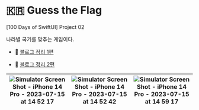 # 🇰🇷 Guess the Flag

[100 Days of SwiftUI] Project 02

나라별 국기를 맞추는 게임이다.

- 📝 [블로그 정리 1편](https://myzzu-can.tistory.com/entry/100-Days-of-SwiftUI-Project-2-Guess-the-Flag1-1)

- 📝 [블로그 정리 2편](https://myzzu-can.tistory.com/entry/100-Days-of-SwiftUI-Project-2-Guess-the-Flag2-1)


| ![Simulator Screen Shot - iPhone 14 Pro - 2023-07-15 at 14 52 17](https://github.com/snnzzoo/swift_projects/assets/104806801/dfcda1a8-3e5e-4c49-9946-37b8aaa971b8) | ![Simulator Screen Shot - iPhone 14 Pro - 2023-07-15 at 14 52 42](https://github.com/snnzzoo/swift_projects/assets/104806801/c2e37495-ed2c-446f-99b9-a55611234d38) | ![Simulator Screen Shot - iPhone 14 Pro - 2023-07-15 at 14 59 17](https://github.com/snnzzoo/swift_projects/assets/104806801/ad89073d-5f08-4638-8043-388e9d165610) |
|--|--|--|

